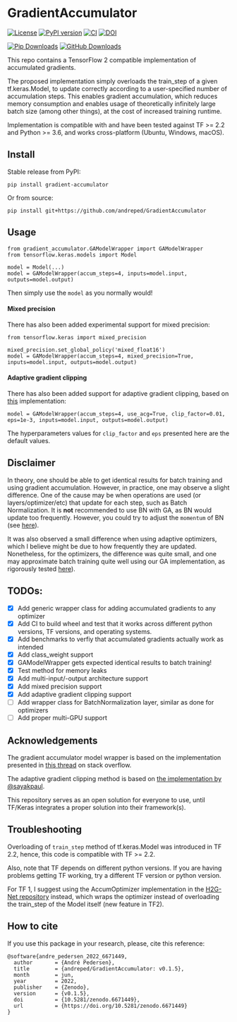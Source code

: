 # GradientAccumulator

[![License](https://img.shields.io/badge/License-MIT-green.svg)](https://opensource.org/licenses/MIT)
[![PyPI version](https://badge.fury.io/py/gradient-accumulator.svg)](https://badge.fury.io/py/gradient-accumulator)
[![CI](https://github.com/andreped/GradientAccumulator/workflows/CI/badge.svg)](https://github.com/andreped/GradientAccumulator/actions)
[![DOI](https://zenodo.org/badge/DOI/10.5281/zenodo.6671449.svg)](https://doi.org/10.5281/zenodo.6671449)

[![Pip Downloads](https://img.shields.io/pypi/dm/gradient-accumulator?label=pip%20downloads&logo=python)](https://pypi.org/project/gradient-accumulator/)
[![GitHub Downloads](https://img.shields.io/github/downloads/andreped/GradientAccumulator/total?label=GitHub%20downloads&logo=github)](https://github.com/andreped/GradientAccumulator/releases)


This repo contains a TensorFlow 2 compatible implementation of accumulated gradients.

The proposed implementation simply overloads the train_step of a given tf.keras.Model, to update correctly according to a user-specified number of accumulation steps. This enables gradient accumulation, which reduces memory consumption and enables usage of theoretically infinitely large batch size (among other things), at the cost of increased training runtime.

Implementation is compatible with and have been tested against TF >= 2.2 and Python >= 3.6, and works cross-platform (Ubuntu, Windows, macOS).

## Install

Stable release from PyPI:
```
pip install gradient-accumulator
```

Or from source:
```
pip install git+https://github.com/andreped/GradientAccumulator
```

## Usage
```
from gradient_accumulator.GAModelWrapper import GAModelWrapper
from tensorflow.keras.models import Model

model = Model(...)
model = GAModelWrapper(accum_steps=4, inputs=model.input, outputs=model.output)
```

Then simply use the `model` as you normally would!

#### Mixed precision
There has also been added experimental support for mixed precision:
```
from tensorflow.keras import mixed_precision

mixed_precision.set_global_policy('mixed_float16')
model = GAModelWrapper(accum_steps=4, mixed_precision=True, inputs=model.input, outputs=model.output)
```

#### Adaptive gradient clipping
There has also been added support for adaptive gradient clipping, based on [this](https://github.com/sayakpaul/Adaptive-Gradient-Clipping) implementation:
```
model = GAModelWrapper(accum_steps=4, use_acg=True, clip_factor=0.01, eps=1e-3, inputs=model.input, outputs=model.output)
```

The hyperparameters values for `clip_factor` and `eps` presented here are the default values.


## Disclaimer
In theory, one should be able to get identical results for batch training and using gradient accumulation. However, in practice, one may observe a slight difference. One of the cause may be when operations are used (or layers/optimizer/etc) that update for each step, such as Batch Normalization. It is **not** recommended to use BN with GA, as BN would update too frequently. However, you could try to adjust the `momentum` of BN (see [here](https://keras.io/api/layers/normalization_layers/batch_normalization/)).

It was also observed a small difference when using adaptive optimizers, which I believe might be due to how frequently they are updated. Nonetheless, for the optimizers, the difference was quite small, and one may approximate batch training quite well using our GA implementation, as rigorously tested [here](https://github.com/andreped/GradientAccumulator/tree/main/tests)).

## TODOs:
- [x] Add generic wrapper class for adding accumulated gradients to any optimizer
- [x] Add CI to build wheel and test that it works across different python versions, TF versions, and operating systems.
- [x] Add benchmarks to verfiy that accumulated gradients actually work as intended
- [x] Add class_weight support
- [x] GAModelWrapper gets expected identical results to batch training!
- [x] Test method for memory leaks
- [x] Add multi-input/-output architecture support
- [x] Add mixed precision support
- [x] Add adaptive gradient clipping support
- [ ] Add wrapper class for BatchNormalization layer, similar as done for optimizers
- [ ] Add proper multi-GPU support

## Acknowledgements
The gradient accumulator model wrapper is based on the implementation presented in [this thread](https://stackoverflow.com/a/66524901) on stack overflow. 

The adaptive gradient clipping method is based on [the implementation by @sayakpaul](https://github.com/sayakpaul/Adaptive-Gradient-Clipping).

This repository serves as an open solution for everyone to use, until TF/Keras integrates a proper solution into their framework(s).

## Troubleshooting
Overloading of `train_step` method of tf.keras.Model was introduced in TF 2.2, hence, this code is compatible with TF >= 2.2.

Also, note that TF depends on different python versions. If you are having problems getting TF working, try a different TF version or python version.

For TF 1, I suggest using the AccumOptimizer implementation in the [H2G-Net repository](https://github.com/andreped/H2G-Net/blob/main/src/utils/accum_optimizers.py#L139) instead, which wraps the optimizer instead of overloading the train_step of the Model itself (new feature in TF2).

## How to cite
If you use this package in your research, please, cite this reference:
```
@software{andre_pedersen_2022_6671449,
  author       = {André Pedersen},
  title        = {andreped/GradientAccumulator: v0.1.5},
  month        = jun,
  year         = 2022,
  publisher    = {Zenodo},
  version      = {v0.1.5},
  doi          = {10.5281/zenodo.6671449},
  url          = {https://doi.org/10.5281/zenodo.6671449}
}
```
